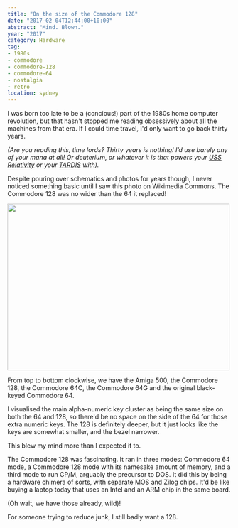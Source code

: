 ```yaml
---
title: "On the size of the Commodore 128"
date: "2017-02-04T12:44:00+10:00"
abstract: "Mind. Blown."
year: "2017"
category: Hardware
tag:
- 1980s
- commodore
- commodore-128
- commodore-64
- nostalgia
- retro
location: sydney
---
```

I was born too late to be a (concious!) part of the 1980s home computer revolution, but that hasn't stopped me reading obsessively about all the machines from that era. If I could time travel, I'd only want to go back thirty years.

<p style="font-style:italic">(Are you reading this, time lords? Thirty years is nothing! I’d use barely any of your mana at all! Or deuterium, or whatever it is that powers your <a href="http://memory-alpha.wikia.com/wiki/USS_Relativity">USS Relativity</a> or your <a href="https://en.wikipedia.org/wiki/TARDIS">TARDIS</a> with).</p>

Despite pouring over schematics and photos for years though, I never noticed something basic until I saw this photo on Wikimedia Commons. The Commodore 128 was no wider than the 64 it replaced!

<p><img src="https://rubenerd.com/files/2017/Commodore_Computers_of_the_1980s@1x.jpg" alt="" style="width:500px; height:375px" srcset="https://rubenerd.com/files/2017/Commodore_Computers_of_the_1980s@1x.jpg 1x, https://rubenerd.com/files/2017/Commodore_Computers_of_the_1980s@2x.jpg 2x" /></p>

From top to bottom clockwise, we have the Amiga 500, the Commodore 128, the Commodore 64C, the Commodore 64G and the original black-keyed Commodore 64.

I visualised the main alpha-numeric key cluster as being the same size on both the 64 and 128, so there'd be no space on the side of the 64 for those extra numeric keys. The 128 is definitely deeper, but it just looks like the keys are somewhat smaller, and the bezel narrower.

This blew my mind more than I expected it to.

The Commodore 128 was fascinating. It ran in three modes: Commodore 64 mode, a Commodore 128 mode with its namesake amount of memory, and a third mode to run CP/M, arguably the precursor to DOS. It did this by being a hardware chimera of sorts, with separate MOS and Zilog chips. It'd be like buying a laptop today that uses an Intel and an ARM chip in the same board.

(Oh wait, we have those already, wild)!

For someone trying to reduce junk, I still badly want a 128. 

